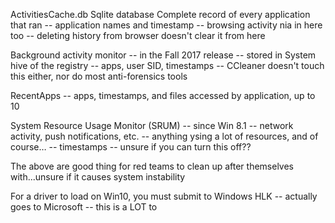 ActivitiesCache.db
Sqlite database
Complete record of every application that ran
-- application names and timestamp
-- browsing activity nia in here too
-- deleting history from browser doesn't clear it from here

Background activity monitor
-- in the Fall 2017 release
-- stored in System hive of the registry
-- apps, user SID, timestamps
-- CCleaner doesn't touch this either, nor do most anti-forensics tools

RecentApps
-- apps, timestamps, and files accessed by application, up to 10

System Resource Usage Monitor (SRUM)
-- since Win 8.1
-- network activity, push notifications, etc.
-- anything ysing a lot of resources, and of course…
-- timestamps
-- unsure if you can turn this off??

The above are good thing for red teams to clean up after themselves with...unsure if it causes system instability


For a driver to load on Win10, you must submit to Windows HLK
-- actually goes to Microsoft
-- this is a LOT to
